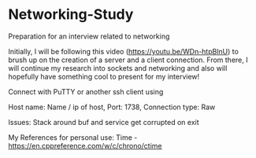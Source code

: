 # Networking-Study
Preparation for an interview related to networking

Initially, I will be following this video (https://youtu.be/WDn-htpBlnU) to brush up on the creation
of a server and a client connection. From there, I will continue my research into sockets and networking
and also will hopefully have something cool to present for my interview!


Connect with PuTTY or another ssh client using

Host name: Name / ip of host,
Port: 1738, 
Connection type: Raw

Issues:
Stack around buf and service get corrupted on exit

My References for personal use:
Time - https://en.cppreference.com/w/c/chrono/ctime
